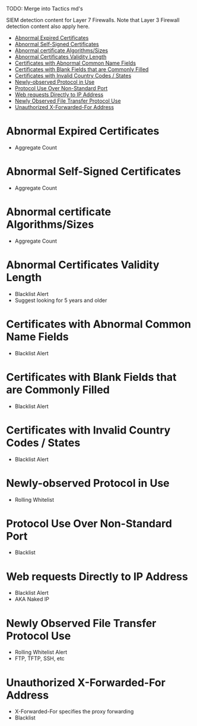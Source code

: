 TODO: Merge into Tactics md's

SIEM detection content for Layer 7 Firewalls. Note that Layer 3 Firewall detection content also apply here.

- [Abnormal Expired Certificates](#abnormal-expired-certificates)
- [Abnormal Self-Signed Certificates](#abnormal-self-signed-certificates)
- [Abnormal certificate Algorithms/Sizes](#abnormal-certificate-algorithmssizes)
- [Abnormal Certificates Validity Length](#abnormal-certificates-validity-length)
- [Certificates with Abnormal Common Name Fields](#certificates-with-abnormal-common-name-fields)
- [Certificates with Blank Fields that are Commonly Filled](#certificates-with-blank-fields-that-are-commonly-filled)
- [Certificates with Invalid Country Codes / States](#certificates-with-invalid-country-codes--states)
- [Newly-observed Protocol in Use](#newly-observed-protocol-in-use)
- [Protocol Use Over Non-Standard Port](#protocol-use-over-non-standard-port)
- [Web requests Directly to IP Address](#web-requests-directly-to-ip-address)
- [Newly Observed File Transfer Protocol Use](#newly-observed-file-transfer-protocol-use)
- [Unauthorized X-Forwarded-For Address](#unauthorized-x-forwarded-for-address)

# Abnormal Expired Certificates
- Aggregate Count


# Abnormal Self-Signed Certificates
- Aggregate Count


# Abnormal certificate Algorithms/Sizes
- Aggregate Count


# Abnormal Certificates Validity Length
- Blacklist Alert
- Suggest looking for 5 years and older


# Certificates with Abnormal Common Name Fields
- Blacklist Alert


# Certificates with Blank Fields that are Commonly Filled
- Blacklist Alert


# Certificates with Invalid Country Codes / States
- Blacklist Alert


# Newly-observed Protocol in Use
- Rolling Whitelist


# Protocol Use Over Non-Standard Port
- Blacklist


# Web requests Directly to IP Address
- Blacklist Alert
- AKA Naked IP


# Newly Observed File Transfer Protocol Use
- Rolling Whitelist Alert
- FTP, TFTP, SSH, etc

# Unauthorized X-Forwarded-For Address
- X-Forwarded-For specifies the proxy forwarding 
- Blacklist